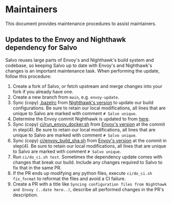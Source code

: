 # Maintainers

This document provides maintenance procedures to assist maintainers.

## Updates to the Envoy and Nighthawk dependency for Salvo

Salvo reuses large parts of Envoy's and Nighthawk's build system and codebase, so keeping Salvo up
to date with Envoy's and Nighthawk's changes is an important maintenance task. When performing the
update, follow this procedure:

1. Create a fork of Salvo, or fetch upstream and merge changes into your fork if you already have
one.
1. Create a new branch from `main`, e.g. `envoy-update`.
1. Sync (copy) [.bazelrc](.bazelrc) from
   [Nighthawk's version](https://github.com/envoyproxy/nighthawk/blob/main/.bazelrc) to
   update our build configurations. Be sure to retain our local modifications, all lines that are
   unique to Salvo are marked with comment `# Salvo unique`. 
1. Determine the Envoy commit Nighthawk is updated to from
   [here](https://github.com/envoyproxy/nighthawk/blob/main/bazel/repositories.bzl#L3). 
1. Sync (copy) [ci/run_envoy_docker.sh](ci/run_envoy_docker.sh) from
   [Envoy's version](https://github.com/envoyproxy/envoy/blob/main/ci/run_envoy_docker.sh) at the
   commit in step(4). Be sure to retain our local modifications, all lines that are unique to
   Salvo are marked with comment `# Salvo unique`.
1. Sync (copy) [ci/envoy_build_sha.sh](ci/envoy_build_sha.sh) from
   [Envoy's version](https://github.com/envoyproxy/envoy/blob/main/ci/envoy_build_sha.sh) at the
   commit in step(4). Be sure to retain our local modifications, all lines that are unique to
   Salvo are marked with comment `# Salvo unique`.
1. Run `ci/do_ci.sh test`. Sometimes the dependency update comes with changes
   that break our build. Include any changes required to Salvo to fix that
   in the same PR.
1. If the PR ends up modifying any python files, execute `ci/do_ci.sh fix_format`
   to reformat the files and avoid a CI failure.
1. Create a PR with a title like
   `Syncing configuration files from Nighthawk and Envoy (..date here..)`, describe all performed
   changes in the PR's description.